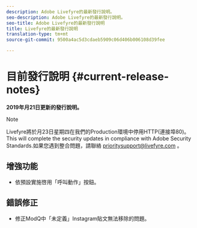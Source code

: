 ```yaml
---
description: Adobe Livefyre的最新發行說明。
seo-description: Adobe Livefyre的最新發行說明。
seo-title: Adobe Livefyre的最新發行說明
title: Livefyre的最新發行說明
translation-type: tm+mt
source-git-commit: 9500a4ac5d3cdaeb5909c06d406b006108d39fee

---
```



# 目前發行說明 {#current-release-notes}

**2019年月21日更新的發行說明。**

>[!NOTE]
>
>Livefyre將於月23日星期四在我們的Production環境中停用HTTP(連接埠80)。This will complete the security updates in compliance with Adobe Security Standards.如果您遇到整合問題，請聯絡 [prioritysupport@livefyre.com](mailto:prioritysupport@livefyre.com) 。

## 增強功能

* 依預設實施啓用「呼叫動作」按鈕。


## 錯誤修正

* 修正ModQ中「未定義」Instagram貼文無法移除的問題。
